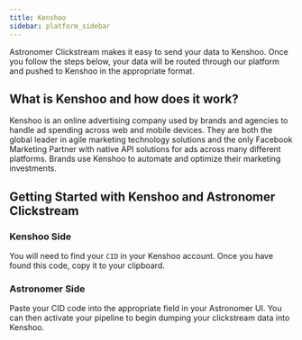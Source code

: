 ```yaml
---
title: Kenshoo
sidebar: platform_sidebar
---
```

Astronomer Clickstream makes it easy to send your data to Kenshoo. Once you follow the steps below, your data will be routed through our platform and pushed to Kenshoo in the appropriate format.

## What is Kenshoo and how does it work?

Kenshoo is an online advertising company used by brands and agencies to handle ad spending across web and mobile devices. They are both the global leader in agile marketing technology solutions and the only Facebook Marketing Partner with native API solutions for ads across many different platforms. Brands use Kenshoo to automate and optimize their marketing investments. 

## Getting Started with Kenshoo and Astronomer Clickstream

### Kenshoo Side

You will need to find your `CID` in your Kenshoo account. Once you have found this code, copy it to your clipboard.

### Astronomer Side

Paste your CID code into the appropriate field in your Astronomer UI. You can then activate your pipeline to begin dumping your clickstream data into Kenshoo.